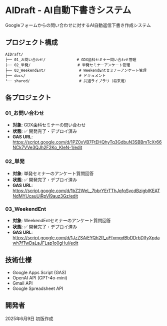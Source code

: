 # AIDraft - AI自動下書きシステム

Googleフォームからの問い合わせに対するAI自動返信下書き作成システム

## プロジェクト構成

```
AIDraft/
├── 01_お問い合わせ/              # GDX歯科セミナー問い合わせ管理
├── 02_単発/                     # 単発セミナーアンケート管理
├── 03_WeekendEnt/               # WeekendEntセミナーアンケート管理
├── docs/                        # ドキュメント
└── shared/                      # 共通ライブラリ（将来用）
```

## 各プロジェクト

### 01_お問い合わせ
- **対象**: GDX歯科セミナーの問い合わせ
- **状態**: ✅ 開発完了・デプロイ済み
- **GAS URL**: https://script.google.com/d/1PZ0xVB7FtEHQhyTq3GdbuN3SBBmTcXr66NCk7VVe3QJh2F2Ko_KIeN-1/edit

### 02_単発
- **対象**: 単発セミナーのアンケート質問回答
- **状態**: ✅ 開発完了・デプロイ済み
- **GAS URL**: https://script.google.com/d/1bZ2WeL_7bbrYErTThJqfqSvcdBzigbIKEATNdMYUcauUiRpVl9auz3Gz/edit

### 03_WeekendEnt
- **対象**: WeekendEntセミナーのアンケート質問回答
- **状態**: ✅ 開発完了・デプロイ済み
- **GAS URL**: https://script.google.com/d/1JzZSAiEYQh2R_uFfxmqdBbDDrbDlfyXpdawh7fTwDaLaJFLap1o0gHul/edit

## 技術仕様
- Google Apps Script (GAS)
- OpenAI API (GPT-4o-mini)
- Gmail API
- Google Spreadsheet API

## 開発者
2025年6月9日 初版作成